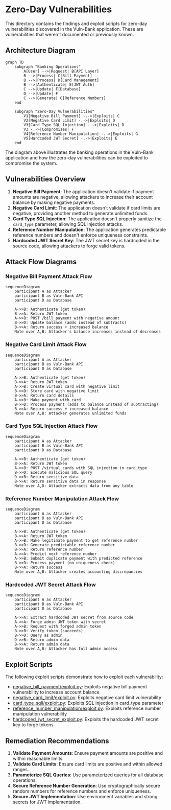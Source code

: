 # Zero-Day Vulnerabilities

This directory contains the findings and exploit scripts for zero-day vulnerabilities discovered in the Vuln-Bank application. These are vulnerabilities that weren't documented or previously known.

## Architecture Diagram

```mermaid
graph TD
    subgraph "Banking Operations"
        A[User] -->|Request| B[API Layer]
        B -->|Process| C[Bill Payment]
        B -->|Process| D[Card Management]
        B -->|Authenticate| E[JWT Auth]
        C -->|Update| F[Database]
        D -->|Update| F
        C -->|Generate| G[Reference Numbers]
    end
    
    subgraph "Zero-Day Vulnerabilities"
        V1[Negative Bill Payment] -.->|Exploits| C
        V2[Negative Card Limit] -.->|Exploits| D
        V3[Card Type SQL Injection] -.->|Exploits| D
        V3 -.->|Compromises| F
        V4[Reference Number Manipulation] -.->|Exploits| G
        V5[Hardcoded JWT Secret] -.->|Exploits| E
    end
```

The diagram above illustrates the banking operations in the Vuln-Bank application and how the zero-day vulnerabilities can be exploited to compromise the system.

## Vulnerabilities Overview

1. **Negative Bill Payment**: The application doesn't validate if payment amounts are negative, allowing attackers to increase their account balance by making negative payments.
2. **Negative Card Limit**: The application doesn't validate if card limits are negative, providing another method to generate unlimited funds.
3. **Card Type SQL Injection**: The application doesn't properly sanitize the `card_type` parameter, allowing SQL injection attacks.
4. **Reference Number Manipulation**: The application generates predictable reference numbers and doesn't enforce uniqueness constraints.
5. **Hardcoded JWT Secret Key**: The JWT secret key is hardcoded in the source code, allowing attackers to forge valid tokens.

## Attack Flow Diagrams

### Negative Bill Payment Attack Flow

```mermaid
sequenceDiagram
    participant A as Attacker
    participant B as Vuln-Bank API
    participant D as Database
    
    A->>B: Authenticate (get token)
    B->>A: Return JWT token
    A->>B: POST /bill_payment with negative amount
    B->>D: Update balance (adds instead of subtracts)
    B->>A: Return success + increased balance
    Note over A,B: Attacker's balance increases instead of decreases
```

### Negative Card Limit Attack Flow

```mermaid
sequenceDiagram
    participant A as Attacker
    participant B as Vuln-Bank API
    participant D as Database
    
    A->>B: Authenticate (get token)
    B->>A: Return JWT token
    A->>B: Create virtual card with negative limit
    B->>D: Store card with negative limit
    B->>A: Return card details
    A->>B: Make payment with card
    B->>D: Process payment (adds to balance instead of subtracting)
    B->>A: Return success + increased balance
    Note over A,B: Attacker generates unlimited funds
```

### Card Type SQL Injection Attack Flow

```mermaid
sequenceDiagram
    participant A as Attacker
    participant B as Vuln-Bank API
    participant D as Database
    
    A->>B: Authenticate (get token)
    B->>A: Return JWT token
    A->>B: POST /virtual_cards with SQL injection in card_type
    B->>D: Execute malicious SQL query
    D->>B: Return sensitive data
    B->>A: Return sensitive data in response
    Note over A,D: Attacker extracts data from any table
```

### Reference Number Manipulation Attack Flow

```mermaid
sequenceDiagram
    participant A as Attacker
    participant B as Vuln-Bank API
    participant D as Database
    
    A->>B: Authenticate (get token)
    B->>A: Return JWT token
    A->>B: Make legitimate payment to get reference number
    B->>D: Generate predictable reference number
    B->>A: Return reference number
    A->>A: Predict next reference number
    A->>B: Submit duplicate payment with predicted reference
    B->>D: Process payment (no uniqueness check)
    B->>A: Return success
    Note over A,B: Attacker creates accounting discrepancies
```

### Hardcoded JWT Secret Attack Flow

```mermaid
sequenceDiagram
    participant A as Attacker
    participant B as Vuln-Bank API
    participant D as Database
    
    A->>A: Extract hardcoded JWT secret from source code
    A->>A: Forge admin JWT token with secret
    A->>B: Request with forged admin token
    B->>B: Verify token (succeeds)
    B->>D: Query as admin
    D->>B: Return admin data
    B->>A: Return admin data
    Note over A,B: Attacker has full admin access
```

## Exploit Scripts

The following exploit scripts demonstrate how to exploit each vulnerability:

- [negative_bill_payment/exploit.py](./negative_bill_payment/exploit.py): Exploits negative bill payment vulnerability to increase account balance
- [negative_card_limit/exploit.py](./negative_card_limit/exploit.py): Exploits negative card limit vulnerability
- [card_type_sqli/exploit.py](./card_type_sqli/exploit.py): Exploits SQL injection in card_type parameter
- [reference_number_manipulation/exploit.py](./reference_number_manipulation/exploit.py): Exploits reference number manipulation vulnerability
- [hardcoded_jwt_secret_exploit.py](./hardcoded_jwt_secret_exploit.py): Exploits the hardcoded JWT secret key to forge tokens

## Remediation Recommendations

1. **Validate Payment Amounts**: Ensure payment amounts are positive and within reasonable limits.
2. **Validate Card Limits**: Ensure card limits are positive and within allowed ranges.
3. **Parameterize SQL Queries**: Use parameterized queries for all database operations.
4. **Secure Reference Number Generation**: Use cryptographically secure random numbers for reference numbers and enforce uniqueness.
5. **Secure JWT Implementation**: Use environment variables and strong secrets for JWT implementation.
